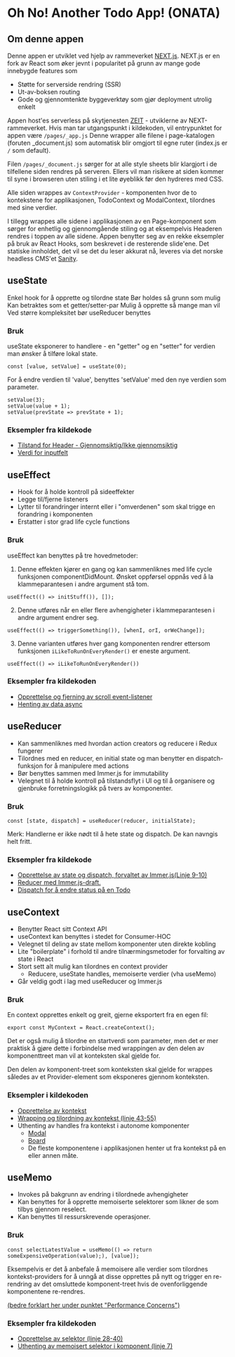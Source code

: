 # Oh No! Another Todo App! (ONATA)

## Om denne appen

Denne appen er utviklet ved hjelp av rammeverket [NEXT.js](https://nextjs.org).
NEXT.js er en fork av React som øker jevnt i popularitet på grunn av mange gode innebygde features som
* Støtte for serverside rendring (SSR)
* Ut-av-boksen routing
* Gode og gjennomtenkte byggeverktøy som gjør deployment utrolig enkelt

Appen host'es serverless på skytjenesten [ZEIT](https://zeit.co) - utviklerne av NEXT-rammeverket.
Hvis man tar utgangspunkt i kildekoden, vil entrypunktet for appen være ```/pages/_app.js```
Denne wrapper alle filene i page-katalogen (foruten _document.js) som automatisk blir omgjort til egne ruter (index.js er ```/``` som default).

Filen ```/pages/_document.js``` sørger for at alle style sheets blir klargjort i de tilfellene siden rendres på serveren. Ellers vil man risikere at siden kommer til syne i browseren uten stiling i et lite øyeblikk før den hydreres med CSS.

Alle siden wrappes av ```ContextProvider``` - komponenten hvor de to kontekstene for applikasjonen, TodoContext og ModalContext, tilordnes med sine verdier.

I tillegg wrappes alle sidene i applikasjonen av en Page-komponent som sørger for enhetlig og gjennomgående stiling og at eksempelvis Headeren rendres i toppen av alle sidene.
Appen benytter seg av en rekke eksempler på bruk av React Hooks, som beskrevet i de resterende slide'ene.
Det statiske innholdet, det vil se det du leser akkurat nå, leveres via det norske headless CMS'et [Sanity](https://sanity.io). 

## useState

Enkel hook for å opprette og tilordne state
Bør holdes så grunn som mulig
Kan betraktes som et getter/setter-par
Mulig å opprette så mange man vil
Ved større kompleksitet bør useReducer benyttes

### Bruk
useState eksponerer to handlere - en "getter" og en "setter" for verdien man ønsker å tilføre lokal state.

```const [value, setValue] = useState(0);```

For å endre verdien til 'value', benyttes 'setValue' med den nye verdien som parameter.

```
setValue(3);
setValue(value + 1);
setValue(prevState => prevState + 1);
```

### Eksempler fra kildekode

* [Tilstand for Header - Gjennomsiktig/Ikke gjennomsiktig](/components/Header.js)
* [Verdi for inputfelt](/components/Modal.js)

## useEffect

* Hook for å holde kontroll på sideeffekter
* Legge til/fjerne listeners
* Lytter til forandringer internt eller i "omverdenen" som skal trigge en forandring i komponenten
* Erstatter i stor grad life cycle functions

### Bruk

useEffect kan benyttes på tre hovedmetoder:

1) Denne effekten kjører en gang og kan sammenliknes med life cycle funksjonen componentDidMount. Ønsket oppførsel oppnås ved å la klammeparantesen i andre argument stå tom.

```useEffect(() => initStuff()), []);```

2) Denne utføres når en eller flere avhengigheter i klammeparantesen i andre argument endrer seg.

```useEffect(() => triggerSomething()), [whenI, orI, orWeChange]);```

3) Denne varianten utføres hver gang komponenten rendrer ettersom funksjonen ```iLikeToRunOnEveryRender()``` er eneste argument.

```useEffect(() => iLikeToRunOnEveryRender())```

### Eksempler fra kildekoden

* [Opprettelse og fjerning av scroll event-listener](/components/Header.js)
* [Henting av data async](/components/Slides.js)

## useReducer

* Kan sammenliknes med hvordan action creators og reducere i Redux fungerer
* Tilordnes med en reducer, en initial state og man benytter en dispatch-funksjon for å manipulere med actions
* Bør benyttes sammen med Immer.js for immutability
* Velegnet til å holde kontroll på tilstandsflyt i UI og til å organisere og gjenbruke forretningslogikk på tvers av komponenter.

### Bruk

```const [state, dispatch] = useReducer(reducer, initialState);```

Merk: Handlerne er ikke nødt til å hete state og dispatch. De kan navngis helt fritt.

### Eksempler fra kildekode

* [Opprettelse av state og dispatch, forvaltet av Immer.js(Linje 9-10)](/store/ContextProvider.js)
* [Reducer med Immer.js-draft.](/store/Reducers.js)
* [Dispatch for å endre status på en Todo](/components/Todo.js)

## useContext

* Benytter React sitt Context API
* useContext kan benyttes i stedet for Consumer-HOC
* Velegnet til deling av state mellom komponenter uten direkte kobling
* Lite "boilerplate" i forhold til andre tilnærmingsmetoder for forvalting av state i React
* Stort sett alt mulig kan tilordnes en context provider
  * Reducere, useState handles, memoiserte verdier (vha useMemo)
* Går veldig godt i lag med useReducer og Immer.js

### Bruk

En context opprettes enkelt og greit, gjerne eksportert fra en egen fil:

```export const MyContext = React.createContext();```

Det er også mulig å tilordne en startverdi som parameter, men det er mer praktisk å gjøre dette i forbindelse med wrappingen 
av den delen av komponenttreet man vil at konteksten skal gjelde for. 

Den delen av komponent-treet som konteksten skal gjelde for wrappes således av et Provider-element som eksponeres gjennom konteksten.

### Eksempler i kildekoden

* [Opprettelse av kontekst](/store/Context.js)
* [Wrapping og tilordning av kontekst (linje 43-55)](/store/ContextProvider.js)
* Uthenting av handles fra kontekst i autonome komponenter
  * [Modal](/components/Modal.js)
  * [Board](/components/Board.js)
  * De fleste komponentene i applikasjonen henter ut fra kontekst på en eller annen måte.

## useMemo

* Invokes på bakgrunn av endring i tilordnede avhengigheter
* Kan benyttes for å opprette memoiserte selektorer som likner de som tilbys gjennom reselect.
* Kan benyttes til ressurskrevende operasjoner.

### Bruk

```const selectLatestValue = useMemo(() => return someExpensiveOperation(value);), [value]);```

Eksempelvis er det å anbefale å memoisere alle verdier som tilordnes kontekst-providers for å unngå at disse opprettes på nytt og trigger en re-rendring av det omsluttede komponent-treet hvis de ovenforliggende komponentene re-rendres.

[(bedre forklart her under punktet "Performance Concerns")](https://hswolff.com/blog/how-to-usecontext-with-usereducer/)

### Eksempler fra kildekoden
* [Opprettelse av selektor (linje 28-40)](/store/ContextProvider.js)
* [Uthenting av memoisert selektor i komponent (linje 7)](/components/TaskCounter.js)

